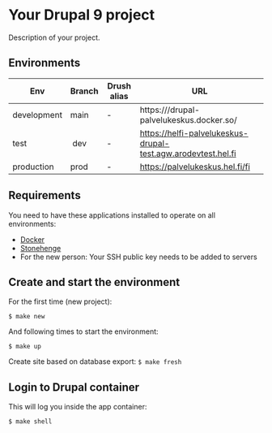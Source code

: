 # Your Drupal 9 project

Description of your project.

## Environments

Env | Branch | Drush alias | URL
--- | ------ | ----------- | ---
development | main | - | https:///drupal-palvelukeskus.docker.so/
test        | dev  | - | https://helfi-palvelukeskus-drupal-test.agw.arodevtest.hel.fi
production  | prod | - | https://palvelukeskus.hel.fi/fi

## Requirements

You need to have these applications installed to operate on all environments:

- [Docker](https://github.com/druidfi/guidelines/blob/master/docs/docker.md)
- [Stonehenge](https://github.com/druidfi/stonehenge)
- For the new person: Your SSH public key needs to be added to servers

## Create and start the environment

For the first time (new project):

``
$ make new
``

And following times to start the environment:

``
$ make up
``

Create site based on database export:
``
$ make fresh
``

## Login to Drupal container

This will log you inside the app container:

```
$ make shell
```
